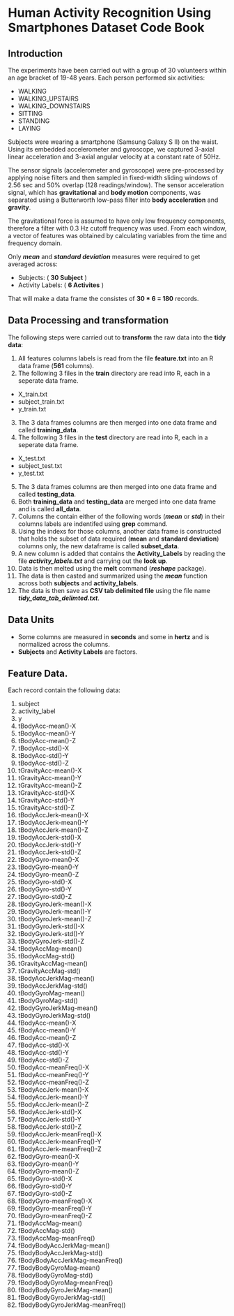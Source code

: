 # Human Activity Recognition Using Smartphones Dataset Code Book

## Introduction

The experiments have been carried out with a group of 30 volunteers within an age bracket of 19-48 years. Each person performed six activities: 

* WALKING
* WALKING_UPSTAIRS
* WALKING_DOWNSTAIRS
* SITTING
* STANDING
* LAYING

Subjects were wearing a smartphone (Samsung Galaxy S II) on the waist. Using its embedded accelerometer and gyroscope, we captured 3-axial linear acceleration and 3-axial angular velocity at a constant rate of 50Hz. 

The sensor signals (accelerometer and gyroscope) were pre-processed by applying noise filters and then sampled in fixed-width sliding windows of 2.56 sec and 50% overlap (128 readings/window). The sensor acceleration signal, which has **gravitational** and **body motion** components, was separated using a Butterworth low-pass filter into **body acceleration** and **gravity**. 

The gravitational force is assumed to have only low frequency components, therefore a filter with 0.3 Hz cutoff frequency was used. From each window, a vector of features was obtained by calculating variables from the time and frequency domain. 

Only __*mean*__ and __*standard deviation*__ measures were required to get averaged across:

* Subjects: ( __30 Subject__ ) 
* Activity Labels: ( __6 Activites__ )

That will make a data frame the consistes of __30 * 6 = 180__ records.


## Data Processing and transformation
The following steps were carried out to __transform__ the raw data into the __tidy data__:

1. All features columns labels is read from the file __feature.txt__ into an R data frame (__561__ columns).
2. The following 3 files in the __train__ directory are read into R, each in a seperate data frame.
  * X_train.txt
  * subject_train.txt
  * y_train.txt
3. The 3 data frames columns are then merged into one data frame and called __training_data__.  
4. The following 3 files in the __test__ directory are read into R, each in a seperate data frame.
  * X_test.txt
  * subject_test.txt
  * y_test.txt
5. The 3 data frames columns are then merged into one data frame and called __testing_data__.
6. Both __training_data__ and __testing_data__ are merged into one data frame and is called __all_data__.
7. Columns the contain either of the following words (__*mean*__ or __*std*__) in their columns labels are indentifed using __grep__ command.
8. Using the indexs for those columns, another data frame is constructed that holds the subset of data required (__mean__ and __standard deviation__) columns only, the new dataframe is called __subset_data__.
9. A new column is added that contains the __Activity_Labels__ by reading the file __*activity_labels.txt*__ and carrying out the __look up__.
10. Data is then melted using the __melt__ command (__*reshape*__ package).
11. The data is then casted and summarized using the __*mean*__ function across both __subjects__ and __activity_labels__.
12. The data is then save as __CSV tab delimited file__ using the file name __*tidy_data_tab_delimted.txt*__.



## Data Units
* Some columns are measured in __seconds__ and some in __hertz__ and is normalized across the columns.
* __Subjects__ and __Activity Labels__ are factors. 
  

## Feature Data.
Each record contain the following data:

1. subject
2. activity_label
3. y
4. tBodyAcc-mean()-X
5. tBodyAcc-mean()-Y
6. tBodyAcc-mean()-Z
7. tBodyAcc-std()-X
8. tBodyAcc-std()-Y
9. tBodyAcc-std()-Z
10. tGravityAcc-mean()-X
11. tGravityAcc-mean()-Y
12. tGravityAcc-mean()-Z
13. tGravityAcc-std()-X
14. tGravityAcc-std()-Y
15. tGravityAcc-std()-Z
16. tBodyAccJerk-mean()-X
17. tBodyAccJerk-mean()-Y
18. tBodyAccJerk-mean()-Z
19. tBodyAccJerk-std()-X
20. tBodyAccJerk-std()-Y
21. tBodyAccJerk-std()-Z
22. tBodyGyro-mean()-X
23. tBodyGyro-mean()-Y
24. tBodyGyro-mean()-Z
25. tBodyGyro-std()-X
26. tBodyGyro-std()-Y
27. tBodyGyro-std()-Z
28. tBodyGyroJerk-mean()-X
29. tBodyGyroJerk-mean()-Y
30. tBodyGyroJerk-mean()-Z
31. tBodyGyroJerk-std()-X
32. tBodyGyroJerk-std()-Y
33. tBodyGyroJerk-std()-Z
34. tBodyAccMag-mean()
35. tBodyAccMag-std()
36. tGravityAccMag-mean()
37. tGravityAccMag-std()
38. tBodyAccJerkMag-mean()
39. tBodyAccJerkMag-std()
40. tBodyGyroMag-mean()
41. tBodyGyroMag-std()
42. tBodyGyroJerkMag-mean()
43. tBodyGyroJerkMag-std()
44. fBodyAcc-mean()-X
45. fBodyAcc-mean()-Y
46. fBodyAcc-mean()-Z
47. fBodyAcc-std()-X
48. fBodyAcc-std()-Y
49. fBodyAcc-std()-Z
50. fBodyAcc-meanFreq()-X
51. fBodyAcc-meanFreq()-Y
52. fBodyAcc-meanFreq()-Z
53. fBodyAccJerk-mean()-X
54. fBodyAccJerk-mean()-Y
55. fBodyAccJerk-mean()-Z
56. fBodyAccJerk-std()-X
57. fBodyAccJerk-std()-Y
58. fBodyAccJerk-std()-Z
59. fBodyAccJerk-meanFreq()-X
60. fBodyAccJerk-meanFreq()-Y
61. fBodyAccJerk-meanFreq()-Z
62. fBodyGyro-mean()-X
63. fBodyGyro-mean()-Y
64. fBodyGyro-mean()-Z
65. fBodyGyro-std()-X
66. fBodyGyro-std()-Y
67. fBodyGyro-std()-Z
68. fBodyGyro-meanFreq()-X
69. fBodyGyro-meanFreq()-Y
70. fBodyGyro-meanFreq()-Z
71. fBodyAccMag-mean()
72. fBodyAccMag-std()
73. fBodyAccMag-meanFreq()
74. fBodyBodyAccJerkMag-mean()
75. fBodyBodyAccJerkMag-std()
76. fBodyBodyAccJerkMag-meanFreq()
77. fBodyBodyGyroMag-mean()
78. fBodyBodyGyroMag-std()
79. fBodyBodyGyroMag-meanFreq()
80. fBodyBodyGyroJerkMag-mean()
81. fBodyBodyGyroJerkMag-std()
82. fBodyBodyGyroJerkMag-meanFreq()
